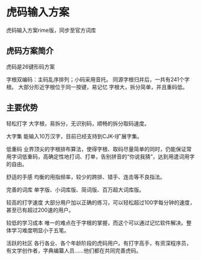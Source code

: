 # 虎码输入方案
虎码输入方案rime版，同步至官方词库

## 虎码方案简介
虎码是26键形码方案

字根双编码：主码乱序排列；小码采用音托。 
同源字根归并后，一共有241个字根。 
大部分形近字根位于同一按键，易记忆
字根大，拆分简单，并且重码低。

## 主要优势
轻松打字
大字根，易拆分，无识别码，顺畅的拆分取码速度。

大字集
能输入10万汉字，目前已经支持到CJK-I扩展字集。

低重码
业界顶尖的字根排布算法，使得字根、取码尽量简单的同时，仍能保证常用字词低重码，高确定性地打词、打单，告别拼音的“你说我猜”，达到用遣词用字的自由。

舒适的手感
均衡的用指频率，较少的跨排、错手、连击等不良指法。

完善的词库
单字版、小词库版、简词版、百万超大词库版。

较高的打字速度
大部分用户加以正确的练习，可以轻松超过100字每分钟的速度，甚至已有超过200速的用户。

较低的学习成本
唯一的难点在于字根的掌握，而这个可以通过记忆软件解决。整体学习难度明显小于五笔。

活跃的社区
各行各业、各个年龄阶段的虎码用户。有打字高手，有资深程序员，有文学创作者，字典编纂人员……他们都在共同完善虎码。